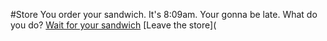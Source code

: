 #Store
You order your sandwich. It's 8:09am. Your gonna be late. What do you do?
[Wait for your sandwich](store.md)
[Leave the store](